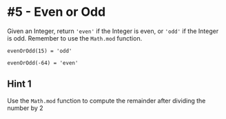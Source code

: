 # #5 - Even or Odd

Given an Integer, return <code>'even'</code> if the Integer is even, or <code>'odd'</code> if the Integer is odd. Remember to use the <code>Math.mod</code> function.

<code>evenOrOdd(15) = 'odd'</code>

<code>evenOrOdd(-64) = 'even'</code>

## Hint 1
Use the <code>Math.mod</code> function to compute the remainder after dividing the number by 2

